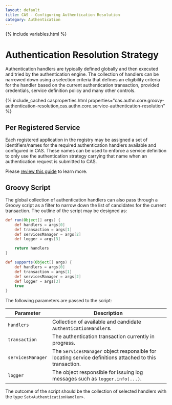 ```yaml
---
layout: default
title: CAS - Configuring Authentication Resolution
category: Authentication
---
```

{% include variables.html %}


# Authentication Resolution Strategy

Authentication handlers are typically defined globally and then executed and tried by the authentication engine. 
The collection of handlers can be narrowed down using a selection criteria that defines an eligibility criteria
for the handler based on the current authentication transaction, provided credentials, service definition policy
and many other controls.

{% include_cached casproperties.html
properties="cas.authn.core.groovy-authentication-resolution,cas.authn.core.service-authentication-resolution" %}


## Per Registered Service

Each registered application in the registry may be assigned a set of identifiers/names for the required authentication 
handlers available and configured in CAS. These names can be used to enforce a service definition to only use the 
authentication strategy carrying that name when an authentication request is submitted to CAS.

Please [review this guide](../services/Configuring-Service-AuthN-Policy.html) to learn more.

## Groovy Script

The global collection of authentication handlers can also pass through a Groovy script as a filter
to narrow down the list of candidates for the current transaction. The outline of the script may be designed as:

```groovy
def run(Object[] args) {
    def handlers = args[0]
    def transaction = args[1]
    def servicesManager = args[2]
    def logger = args[3]

    return handlers
}

def supports(Object[] args) {
    def handlers = args[0]
    def transaction = args[1]
    def servicesManager = args[2]
    def logger = args[3]
    true
}
```

The following parameters are passed to the script:

| Parameter         | Description                                                                                             |
|-------------------|---------------------------------------------------------------------------------------------------------|
| `handlers`        | Collection of available and candidate `AuthenticationHandler`s.                                         |
| `transaction`     | The authentication transaction currently in progress.                                                   |
| `servicesManager` | The `ServicesManager` object responsible for locating service definitions attached to this transaction. |
| `logger`          | The object responsible for issuing log messages such as `logger.info(...)`.                             |

The outcome of the script should be the collection of selected handlers with the type `Set<AuthenticationHandler>`.
